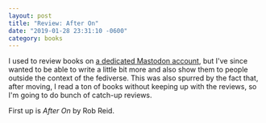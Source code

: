 ```yaml
---
layout: post
title: "Review: After On"
date: "2019-01-28 23:31:10 -0600"
category: books
---
```


I used to review books on [a dedicated Mastodon
account](https://wandering.shop/@benhamill), but I've since wanted to be able to
write a little bit more and also show them to people outside the context of the
fediverse. This was also spurred by the fact that, after moving, I read a ton of
books without keeping up with the reviews, so I'm going to do bunch of catch-up
reviews.

First up is _After On_ by Rob Reid.

